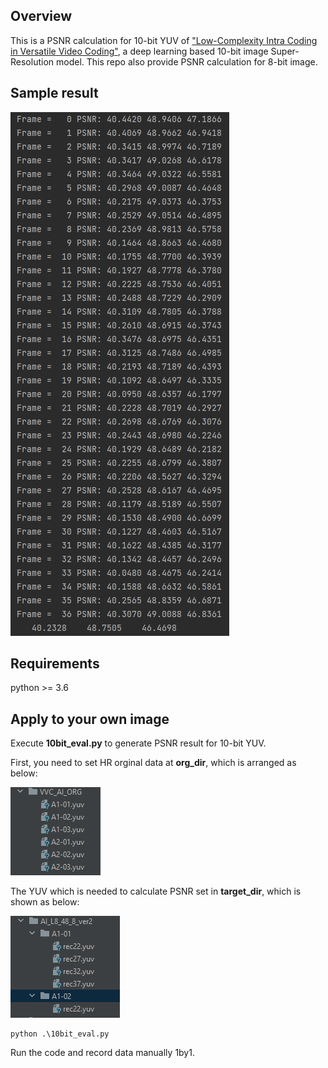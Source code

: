 
## Overview
This is a PSNR calculation for 10-bit YUV of ["Low-Complexity Intra Coding in Versatile Video Coding"]( https://ieeexplore.ieee.org/document/9690615), a deep learning based 10-bit image Super-Resolution model.
This repo also provide PSNR calculation for 8-bit image.

## Sample result

![img_1.png](img/img_1.png)

## Requirements

python >= 3.6


## Apply to your own image
 
Execute **10bit_eval.py** to generate PSNR result for 10-bit YUV.

First, you need to set HR orginal data at **org_dir**, which is arranged as below:

![img.png](img/img.png)


The YUV which is needed to calculate PSNR set in **target_dir**, which is shown as below:

![img_2.png](img/img_2.png)


```
python .\10bit_eval.py
```

Run the code and record data manually 1by1.

